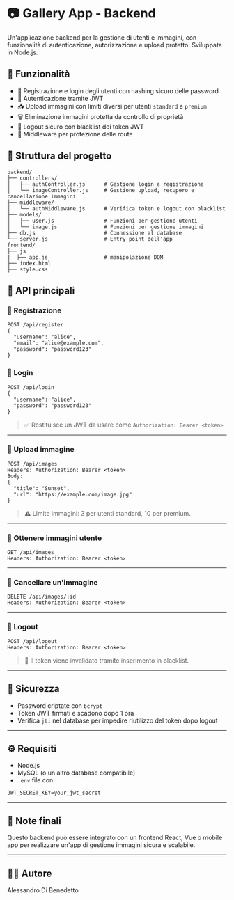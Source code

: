 # 📷 Gallery App - Backend

Un'applicazione backend per la gestione di utenti e immagini, con funzionalità di autenticazione, autorizzazione e upload protetto. Sviluppata in Node.js.

## 🚀 Funzionalità

- 🔐 Registrazione e login degli utenti con hashing sicuro delle password
- 🪪 Autenticazione tramite JWT
- 📥 Upload immagini con limiti diversi per utenti `standard` e `premium`
- 🗑 Eliminazione immagini protetta da controllo di proprietà
- 🧾 Logout sicuro con blacklist dei token JWT
- 🔐 Middleware per protezione delle route

## 📂 Struttura del progetto

```
backend/
├── controllers/
│   ├── authController.js      # Gestione login e registrazione
│   └── imageController.js     # Gestione upload, recupero e cancellazione immagini
├── middleware/
│   └── authMiddleware.js      # Verifica token e logout con blacklist
├── models/
│   ├── user.js                # Funzioni per gestione utenti
│   └── image.js               # Funzioni per gestione immagini
├── db.js                      # Connessione al database
└── server.js                  # Entry point dell'app
frontend/
├── js
|  ├── app.js                  # manipolazione DOM
├── index.html
├── style.css
```

## 🧪 API principali

### 🔸 Registrazione

```http
POST /api/register
{
  "username": "alice",
  "email": "alice@example.com",
  "password": "password123"
}
```

### 🔸 Login

```http
POST /api/login
{
  "username": "alice",
  "password": "password123"
}
```

> ✅ Restituisce un JWT da usare come `Authorization: Bearer <token>`

---

### 🔸 Upload immagine

```http
POST /api/images
Headers: Authorization: Bearer <token>
Body:
{
  "title": "Sunset",
  "url": "https://example.com/image.jpg"
}
```

> ⚠️ Limite immagini: 3 per utenti standard, 10 per premium.

---

### 🔸 Ottenere immagini utente

```http
GET /api/images
Headers: Authorization: Bearer <token>
```

---

### 🔸 Cancellare un'immagine

```http
DELETE /api/images/:id
Headers: Authorization: Bearer <token>
```

---

### 🔸 Logout

```http
POST /api/logout
Headers: Authorization: Bearer <token>
```

> 🚫 Il token viene invalidato tramite inserimento in blacklist.

---

## 🔐 Sicurezza

- Password criptate con `bcrypt`
- Token JWT firmati e scadono dopo 1 ora
- Verifica `jti` nel database per impedire riutilizzo del token dopo logout

---

## ⚙️ Requisiti

- Node.js
- MySQL (o un altro database compatibile)
- `.env` file con:

```
JWT_SECRET_KEY=your_jwt_secret
```

---

## 📌 Note finali

Questo backend può essere integrato con un frontend React, Vue o mobile app per realizzare un'app di gestione immagini sicura e scalabile.

---

## 🧑‍💻 Autore

Alessandro Di Benedetto

